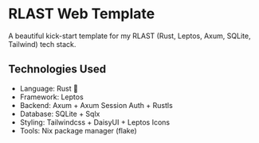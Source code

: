 # RLAST Web Template
A beautiful kick-start template for my RLAST (Rust, Leptos, Axum, SQLite, Tailwind) tech stack.

## Technologies Used
- Language: Rust 🦀
- Framework: Leptos
- Backend: Axum + Axum Session Auth + Rustls
- Database: SQLite + Sqlx
- Styling: Tailwindcss + DaisyUI + Leptos Icons
- Tools: Nix package manager (flake)

